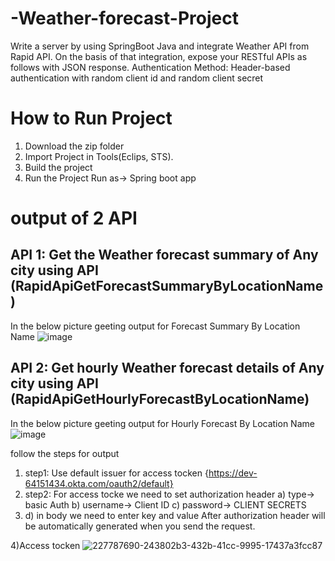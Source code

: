# -Weather-forecast-Project
Write a server by using SpringBoot Java and integrate Weather API from Rapid API. On the basis of that integration, expose your RESTful APIs as follows with JSON response. Authentication Method: Header-based authentication with random client id and random client secret


# How to Run Project

1) Download the zip folder
2) Import Project in Tools(Eclips, STS).
3) Build the project
4) Run the Project
Run as-> Spring boot app

# output of 2 API
## API 1: Get the Weather forecast summary of Any city using API (RapidApiGetForecastSummaryByLocationName)
In the below picture geeting output for Forecast Summary By Location Name
![image](https://user-images.githubusercontent.com/73180409/229243209-31dacd4e-1d7c-4632-b8a7-5903ad833c54.png)



## API 2: Get hourly Weather forecast details of Any city using API (RapidApiGetHourlyForecastByLocationName)

In the below picture geeting output for Hourly Forecast By Location Name
![image](https://user-images.githubusercontent.com/73180409/229242828-346ab5a7-f9c1-451f-9250-2e82df0bbe74.png)


follow the steps for output
1) step1: Use default issuer for access tocken {https://dev-64151434.okta.com/oauth2/default}
2) step2: For access tocke we need to set authorization header a) type-> basic Auth b) username-> Client ID c) password-> CLIENT SECRETS
3) d) in body we need to enter key and value
    After authorization header will be automatically generated when you send the request.


4)Access tocken
![227787690-243802b3-432b-41cc-9995-17437a3fcc87](https://user-images.githubusercontent.com/73180409/229243709-9fd45c59-25db-40a5-9a46-8e7739669784.png)

